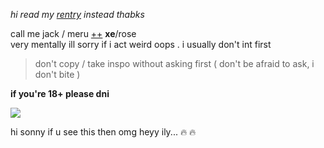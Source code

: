 *hi read my [rentry](https://rentry.org/scenario_liar) instead thabks*

call me jack / meru [++](https://en.pronouns.page/@gigolo) **xe**/rose  
very mentally ill sorry if i act weird oops . i usually don't int first  

> don't copy / take inspo without asking first ( don't be afraid to ask, i don't bite )

**if you're 18+ please dni**

![](https://cdn.discordapp.com/attachments/729124835296280689/1068074827069542440/image.jpeg)

hi sonny if u see this then omg heyy ily... :fire: :fire:
